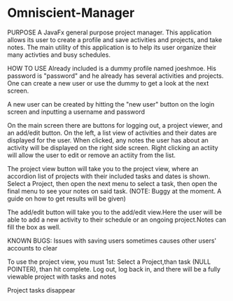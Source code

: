 # Omniscient-Manager
PURPOSE
A JavaFx general purpose project manager. This application allows its user to create a profile and save activities and projects, and take notes.
The main utility of this application is to help its user organize their many activties and busy schedules.

HOW TO USE
Already included is a dummy profile named joeshmoe. His password is "password" and he already has several activities and projects.
One can create a new user or use the dummy to get a look at the next screen.

A new user can be created by hitting the "new user" button on the login screen and inputting a username and password

On the main screen there are buttons for logging out, a project viewer, and an add/edit button.
  On the left, a list view of activities and their dates are displayed for the user. When clicked, any notes the user has about an activity will be displayed on the
right side screen.
  Right clicking an actiity will allow the user to edit or remove an actiity from the list.

The project view button will take you to the project view, where an accordion list of projects with their included tasks and dates is shown. Select a Project, then open the next menu to select a task, then open the final menu to see your notes on said task. (NOTE: Buggy at the moment. A guide on how to get results will be given)

The add/edit button will take you to the add/edit view.Here the user will be able to add a new activity to their schedule or an ongoing project.Notes can fill the box as well.

KNOWN BUGS:
Issues with saving users sometimes causes other users' accounts to clear

To use the project view, you must 1st: Select a Project,than task (NULL POINTER), than hit complete. Log out, log back in, and there will be a fully viewable project with tasks and notes

Project tasks disappear
